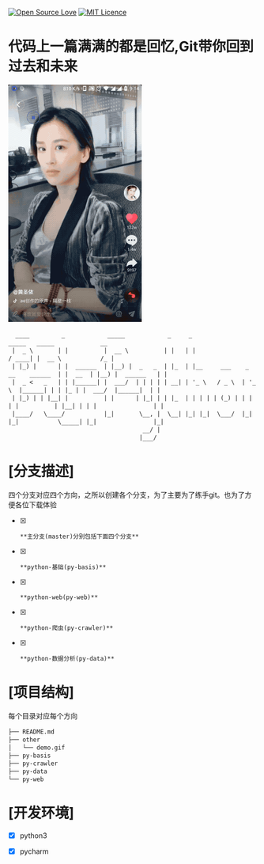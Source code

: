 
[![Open Source Love](https://badges.frapsoft.com/os/v1/open-source.svg?v=103)](https://github.com/ellerbrock/open-source-badge/) [![MIT Licence](https://badges.frapsoft.com/os/mit/mit.svg?v=103)](https://opensource.org/licenses/mit-license.php)      
# 代码上一篇满满的都是回忆,Git带你回到过去和未来

![demo](other/demo.gif)

```
  ____         _            _____            _     _                                 _____   _____             __ 
 |  _ \       | |          |  __ \          | |   | |                               / ____| |  __ \           /_ |
 | |_) |      | |  ______  | |__) |  _   _  | |_  | |__     ___    _ __    ______  | |  __  | |__) |  ______   | |
 |  _ <   _   | | |______| |  ___/  | | | | | __| | '_ \   / _ \  | '_ \  |______| | | |_ | |  ___/  |______|  | |
 | |_) | | |__| |          | |      | |_| | | |_  | | | | | (_) | | | | |          | |__| | | |                | |
 |____/   \____/           |_|       \__, |  \__| |_| |_|  \___/  |_| |_|           \_____| |_|                |_|
                                      __/ |                                                                       
                                     |___/                                                                        
```





# **[分支描述]**

四个分支对应四个方向，之所以创建各个分支，为了主要为了练手git。也为了方便各位下载体验


* [x]     **主分支(master)分别包括下面四个分支**
* [x]     **python-基础(py-basis)**
* [x]     **python-web(py-web)**
* [x]     **python-爬虫(py-crawler)**
* [x]     **python-数据分析(py-data)**



# **[项目结构]**
每个目录对应每个方向


```
├── README.md
├── other
│   └── demo.gif
├── py-basis
├── py-crawler
├── py-data
└── py-web
```

# **[开发环境]**
* [x] python3
* [x] pycharm


